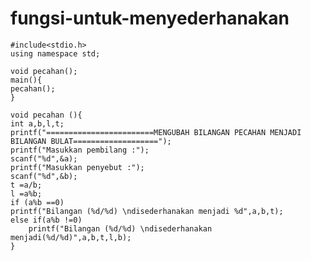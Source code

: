 # fungsi-untuk-menyederhanakan



    #include<stdio.h>
    using namespace std;

    void pecahan();
    main(){
    pecahan();
    }

    void pecahan (){
    int a,b,l,t;
    printf("========================MENGUBAH BILANGAN PECAHAN MENJADI BILANGAN BULAT===================");
    printf("Masukkan pembilang :");
    scanf("%d",&a);
    printf("Masukkan penyebut :");
    scanf("%d",&b);
    t =a/b;
    l =a%b;
    if (a%b ==0)
    printf("Bilangan (%d/%d) \ndisederhanakan menjadi %d",a,b,t);
    else if(a%b !=0)
        printf("Bilangan (%d/%d) \ndisederhanakan menjadi(%d/%d)",a,b,t,l,b);
    }
